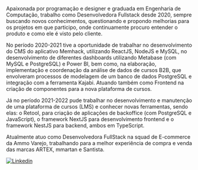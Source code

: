 Apaixonada por programação e designer e graduada em Engenharia de Computação, trabalho como Desenvolvedora Fullstack desde 2020, sempre buscando novos conhecimentos, questionando e propondo melhorias para os projetos em que participo, onde continuamente procuro entender o produto e como ele é visto pelo cliente.

No período 2020-2021 tive a oportunidade de trabalhar no desenvolvimento do CMS do aplicativo Memhack, utilizando ReactJS, NodeJS e MySQL, no desenvolvimento de diferentes dashboards utilizando Metabase (com MySQL e PostgreSQL) e Power BI, bem como, na elaboração, implementação e coordenação da análise de dados de cursos B2B, que envolveram processos de modelagem de um banco de dados PostgreSQL e integração com a ferramenta Kajabi. Atuando também como Frontend na criação de componentes para a nova plataforma de cursos.

Já no período 2021-2022 pude trabalhar no desenvolvimento e manutenção de uma plataforma de cursos (LMS) e conhecer novas ferramentas, sendo elas: o Retool, para criação de aplicações de backoffice (com PostgreSQL e JavaScript), o framework NextJS para desenvolvimento frontend e o framework NestJS para backend, ambos em TypeScript.

Atualmente atuo como Desenvolvedora FullStack na squad de E-commerce da Ammo Varejo, trabalhando para a melhor experiência de compra e venda das marcas ARTEX, mmartan e Santista.

[![Linkedin](https://img.shields.io/badge/-LinkedIn-blue?style=flat-square&logo=Linkedin&logoColor=white&link=https://www.linkedin.com/in/maise-damasceno)](https://www.linkedin.com/in/maise-damasceno)
